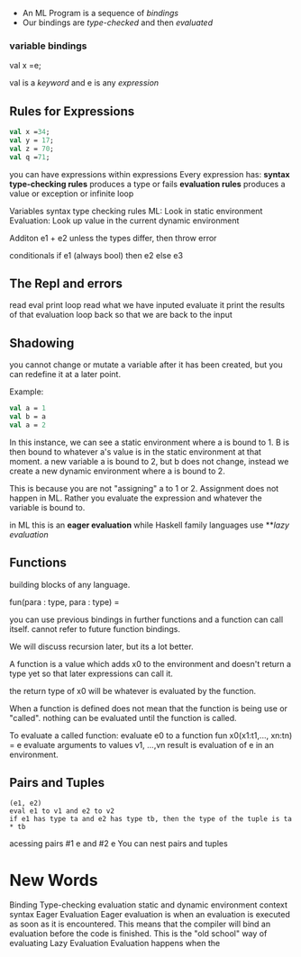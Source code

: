 - An ML Program is a sequence of *bindings*
- Our bindings are *type-checked* and then *evaluated*

### variable bindings

val x =e;

val is a *keyword* and e is any *expression* 

## Rules for Expressions
```sml
val x =34;
val y = 17;
val z = 70;
val q =71;

```

you can have expressions within expressions
Every expression has:
	**syntax
	type-checking rules**
		produces a type or fails
	**evaluation rules**
		produces a value or exception or infinite loop

Variables
	syntax
	type checking rules
		ML: Look in static environment
	Evaluation:
		Look up value in the current dynamic environment

Additon
	e1 + e2  unless the types differ, then throw error


conditionals
	if e1 (always bool) then e2 else e3

## The Repl and errors
read eval print loop
	read what we have inputed
	evaluate it
	print the results of that evaluation
	loop back so that we are back to the input

## Shadowing
you cannot change or mutate a variable after it has been created, but you can redefine it at a later point. 

Example:
```sml
val a = 1
val b = a
val a = 2
```
In this instance, we can see a static environment where a is bound to 1. B is then bound to whatever a's value is in the static environment at that moment. a new variable a is bound to 2, but b does not change, instead we create a new dynamic environment where a is bound to 2.

This is because you are not "assigning" a to 1 or 2. Assignment does not happen in ML. Rather you evaluate the expression and whatever the variable is bound to. 

in ML this is an **eager evaluation** while Haskell family languages use ***lazy evaluation*

## Functions
building blocks of any language. 

fun(para : type, para : type) =


you can use previous bindings in further functions and a function can call itself. cannot refer to future function bindings. 

We will discuss recursion later, but its a lot better.

A function is a value which adds x0 to the environment and doesn't return a type yet so that later expressions can call it.

the return type of x0 will be whatever is evaluated by the function.

When a function is defined does not mean that the function is being use or "called". nothing can be evaluated until the function is called.

To evaluate a called function:
	evaluate e0 to a function fun x0(x1:t1,..., xn:tn) = e
	evaluate arguments to values v1, ...,vn
	result is evaluation of e in an environment.

## Pairs and Tuples
	(e1, e2)
	eval e1 to v1 and e2 to v2
	if e1 has type ta and e2 has type tb, then the type of the tuple is ta * tb

acessing pairs
	#1 e and #2 e
You can nest pairs and tuples
# New Words
Binding
Type-checking
evaluation
static and dynamic environment
context
syntax
Eager Evaluation
	Eager evaluation is when an evaluation is executed as soon as it is encountered. This means that the compiler will bind an evaluation before the code is finished. This is the "old school" way of evaluating
Lazy Evaluation
	Evaluation happens when the 